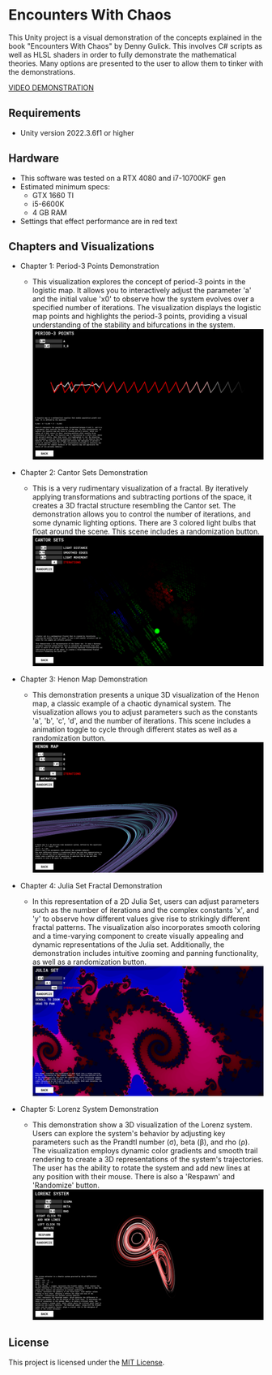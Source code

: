 # Encounters With Chaos

This Unity project is a visual demonstration of the concepts explained in the book "Encounters With Chaos" by Denny Gulick. This involves C# scripts as well as HLSL shaders in order to fully demonstrate the mathematical theories. Many options are presented to the user to allow them to tinker with the demonstrations. 



[VIDEO DEMONSTRATION](https://youtu.be/kwg85q2z-YQ)

## Requirements 
- Unity version 2022.3.6f1 or higher

## Hardware
- This software was tested on a RTX 4080 and i7-10700KF gen
- Estimated minimum specs:
   - GTX 1660 TI
   - i5-6600K
   - 4 GB RAM
- Settings that effect performance are in red text

## Chapters and Visualizations

- Chapter 1: Period-3 Points Demonstration
   - This visualization explores the concept of period-3 points in the logistic map. It allows you to interactively adjust the parameter 'a' and the initial value 'x0' to observe how the system evolves over a specified number of iterations. The visualization displays the logistic map points and highlights the period-3 points, providing a visual understanding of the stability and bifurcations in the system.
![Encounters_With_Chaos](https://github.com/Poofy1/Encounters_With_Chaos/blob/main/Assets/Demo/Period3.png)

- Chapter 2: Cantor Sets Demonstration
   - This is a very rudimentary visualization of a fractal. By iteratively applying transformations and subtracting portions of the space, it creates a 3D fractal structure resembling the Cantor set. The demonstration allows you to control the number of iterations, and some dynamic lighting options. There are 3 colored light bulbs that float around the scene. This scene includes a randomization button.
![Encounters_With_Chaos](https://github.com/Poofy1/Encounters_With_Chaos/blob/main/Assets/Demo/Cantor.png)

- Chapter 3: Henon Map Demonstration
   - This demonstration presents a unique 3D visualization of the Henon map, a classic example of a chaotic dynamical system. The visualization allows you to adjust parameters such as the constants 'a', 'b', 'c', 'd', and the number of iterations. This scene includes a animation toggle to cycle through different states as well as a randomization button.
![Encounters_With_Chaos](https://github.com/Poofy1/Encounters_With_Chaos/blob/main/Assets/Demo/Henon.png)
  
- Chapter 4: Julia Set Fractal Demonstration
   - In this representation of a 2D Julia Set, users can adjust parameters such as the number of iterations and the complex constants 'x', and 'y' to observe how different values give rise to strikingly different fractal patterns. The visualization also incorporates smooth coloring and a time-varying component to create visually appealing and dynamic representations of the Julia set. Additionally, the demonstration includes intuitive zooming and panning functionality, as well as a randomization button.
![Encounters_With_Chaos](https://github.com/Poofy1/Encounters_With_Chaos/blob/main/Assets/Demo/Julia.png)

- Chapter 5: Lorenz System Demonstration
   - This demonstration show a 3D visualization of the Lorenz system. Users can explore the system's behavior by adjusting key parameters such as the Prandtl number (σ), beta (β), and rho (ρ). The visualization employs dynamic color gradients and smooth trail rendering to create a 3D representations of the system's trajectories. The user has the ability to rotate the system and add new lines at any position with their mouse. There is also a 'Respawn' and 'Randomize' button.
![Encounters_With_Chaos](https://github.com/Poofy1/Encounters_With_Chaos/blob/main/Assets/Demo/Lorenz.png)

## License

This project is licensed under the [MIT License](LICENSE).
